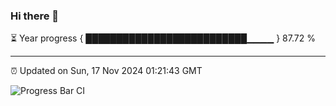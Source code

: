 ### Hi there 👋

⏳ Year progress { ██████████████████████████▁▁▁▁ } 87.72 %

---

⏰ Updated on Sun, 17 Nov 2024 01:21:43 GMT

![Progress Bar CI](https://github.com/JuvenileQ/Progress-Bar-CI/workflows/main/badge.svg)
